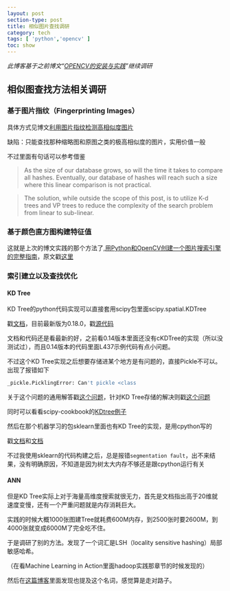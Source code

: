 ```yaml
---
layout: post
section-type: post
title: 相似图片查找调研
category: tech
tags: [ 'python','opencv' ]
toc: show
---
```

_此博客基于之前博文“[OPENCV的安装与实践](https://magicianyang.github.io/tech/2016/03/16/install-opencv.html)”继续调研_

## 相似图查找方法相关调研

### 基于图片指纹（Fingerprinting Images）

具体方式见博文[利用图片指纹检测高相似度图片](http://python.jobbole.com/81277/)

缺陷：只能查找那种缩略图和原图之类的极高相似度的图片，实用价值一般

不过里面有句话可以参考借鉴

> As the size of our database grows, so will the time it takes to compare all hashes. Eventually, our database of hashes will reach such a size where this linear comparison is not practical.

> The solution, while outside the scope of this post, is to utilize K-d trees and VP trees to reduce the complexity of the search problem from linear to sub-linear.

### 基于颜色直方图构建特征值

这就是上次的博文实践的那个方法了,[用Python和OpenCV创建一个图片搜索引擎的完整指南](http://python.jobbole.com/80860/)，原文戳[这里](http://www.pyimagesearch.com/2014/12/01/complete-guide-building-image-search-engine-python-opencv/)


### 索引建立以及查找优化

#### KD Tree

KD Tree的python代码实现可以直接套用scipy包里面scipy.spatial.KDTree

戳[文档](http://docs.scipy.org/doc/scipy-0.18.0/reference/generated/scipy.spatial.KDTree.html#scipy-spatial-kdtree)，目前最新版为0.18.0，戳[源代码](https://github.com/scipy/scipy/blob/v0.18.0/scipy/spatial/kdtree.py#L176)

文档和代码还是看最新的好，之前看0.14版本里面还没有cKDTree的实现（所以没测试过），而且0.14版本的代码里面L437示例代码有点小问题。

不过这个KD Tree实现之后想要存储进某个地方是有问题的，直接Pickle不可以。出现了报错如下

```python
_pickle.PicklingError: Can't pickle <class
```

关于这个问题的通用解答戳[这个问题](http://stackoverflow.com/questions/4677012/python-cant-pickle-type-x-attribute-lookup-failed)，针对KD Tree存储的解决则戳[这个问题](http://stackoverflow.com/questions/5773216/saving-kdtree-object-in-python)


同时可以看看scipy-cookbook的[KDtree例子](http://scipy-cookbook.readthedocs.io/items/KDTree_example.html)


然后在那个机器学习的包sklearn里面也有KD Tree的实现，是用cpython写的

戳[文档](http://scikit-learn.org/stable/modules/generated/sklearn.neighbors.KDTree.html#sklearn.neighbors.KDTree)和[文档](http://scikit-learn.org/stable/modules/neighbors.html#k-d-tree)

不过我使用sklearn的代码构建之后，总是报错`segmentation fault`，出不来结果，没有明确原因，不知道是因为树太大内存不够还是跟cpython运行有关

#### ANN

但是KD Tree实际上对于海量高维度搜索就很无力，首先是文档指出高于20维就速度变慢，还有一个严重问题就是内存消耗巨大。

实践的时候大概1000张图建Tree就耗费600M内存，到2500张时要2600M，到4000张就变成6000M了完全吃不住。

于是调研了别的方法。发现了一个词汇是LSH（locality sensitive hashing）局部敏感哈希。

（在看Machine Learning in Action里面hadoop实践那章节的时候发现的）

然后在[这篇博客](http://www.pyimagesearch.com/2014/09/15/python-compare-two-images/)里面发现也提及这个名词，感觉算是走对路子。







